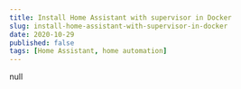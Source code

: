 ```yaml
---
title: Install Home Assistant with supervisor in Docker
slug: install-home-assistant-with-supervisor-in-docker
date: 2020-10-29
published: false
tags: [Home Assistant, home automation]
---
```


null
